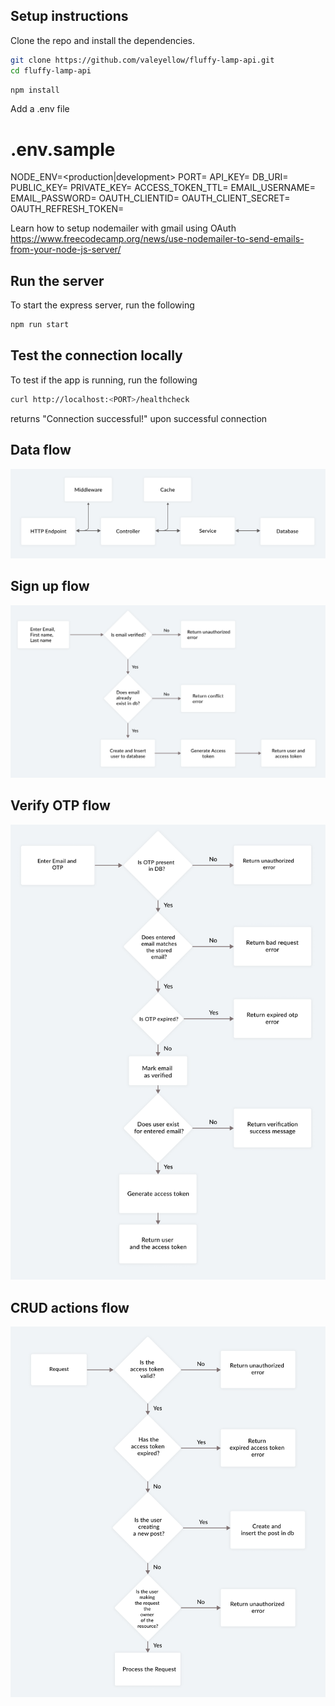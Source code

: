 ## Setup instructions

Clone the repo and install the dependencies.

```bash
git clone https://github.com/valeyellow/fluffy-lamp-api.git
cd fluffy-lamp-api
```

```bash
npm install
```

Add a .env file

# .env.sample
NODE_ENV=<production|development>
PORT=<open-port>
API_KEY=<github-key>
DB_URI=<local-mongodb-uri>
PUBLIC_KEY=<public-rsa-key>
PRIVATE_KEY=<public-rsa-key>
ACCESS_TOKEN_TTL=<access-token-time-to-live>
EMAIL_USERNAME=<email-address-to-be-used-by-nodemailer>
EMAIL_PASSWORD=<password-for-above-email>
OAUTH_CLIENTID=<generate-this-using-google-oauth>
OAUTH_CLIENT_SECRET=<generate-this-using-google-oauth>
OAUTH_REFRESH_TOKEN=<generate-this-using-google-oauth>

Learn how to setup nodemailer with gmail using OAuth https://www.freecodecamp.org/news/use-nodemailer-to-send-emails-from-your-node-js-server/

## Run the server

To start the express server, run the following

```bash
npm run start
```

## Test the connection locally

To test if the app is running, run the following

```bash
curl http://localhost:<PORT>/healthcheck
```

returns "Connection successful!" upon successful connection

## Data flow

![](./diagrams/data-flow.png)

## Sign up flow

![](./diagrams/sign-up-flow.png)

## Verify OTP flow

![](./diagrams/verify-otp-flow.png)

## CRUD actions flow

![](./diagrams/crud-actions-flow.png)
